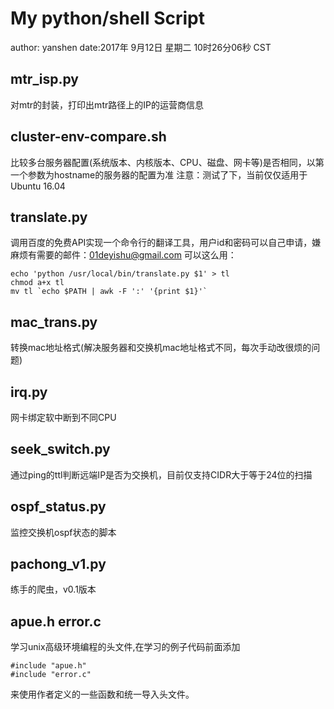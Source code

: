 # My python/shell Script

author: yanshen
date:2017年 9月12日 星期二 10时26分06秒 CST

## mtr_isp.py
对mtr的封装，打印出mtr路径上的IP的运营商信息

## cluster-env-compare.sh
比较多台服务器配置(系统版本、内核版本、CPU、磁盘、网卡等)是否相同，以第一个参数为hostname的服务器的配置为准
注意：测试了下，当前仅仅适用于Ubuntu 16.04

## translate.py
调用百度的免费API实现一个命令行的翻译工具，用户id和密码可以自己申请，嫌麻烦有需要的邮件：01deyishu@gmail.com
可以这么用：
```
echo 'python /usr/local/bin/translate.py $1' > tl
chmod a+x tl
mv tl `echo $PATH | awk -F ':' '{print $1}'`
```

## mac_trans.py
转换mac地址格式(解决服务器和交换机mac地址格式不同，每次手动改很烦的问题)

## irq.py
网卡绑定软中断到不同CPU

## seek_switch.py
通过ping的ttl判断远端IP是否为交换机，目前仅支持CIDR大于等于24位的扫描

## ospf_status.py
监控交换机ospf状态的脚本

## pachong_v1.py
练手的爬虫，v0.1版本

## apue.h error.c
学习unix高级环境编程的头文件,在学习的例子代码前面添加
```
#include "apue.h"
#include "error.c"
```
来使用作者定义的一些函数和统一导入头文件。
